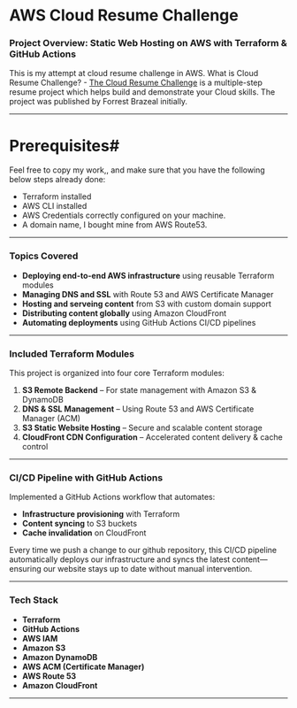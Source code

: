 # AWS Cloud Resume Challenge

### **Project Overview: Static Web Hosting on AWS with Terraform & GitHub Actions**

This is my attempt at cloud resume challenge in AWS.
What is Cloud Resume Challenge? - [The Cloud Resume Challenge](https://cloudresumechallenge.dev/) is a multiple-step resume project which helps build and demonstrate your Cloud skills. The project was published by Forrest Brazeal initially.

---
# **Prerequisites**#

Feel free to copy my work,, and make sure that you have the following below steps already done:

* Terraform installed
* AWS CLI installed
* AWS Credentials correctly configured on your machine.
* A domain name, I bought mine from AWS Route53.

---

### **Topics Covered**

* **Deploying end-to-end AWS infrastructure** using reusable Terraform modules
* **Managing DNS and SSL** with Route 53 and AWS Certificate Manager
* **Hosting and serveing content** from S3 with custom domain support
* **Distributing content globally** using Amazon CloudFront
* **Automating deployments** using GitHub Actions CI/CD pipelines

---

### **Included Terraform Modules**

This project is organized into four core Terraform modules:

1. **S3 Remote Backend** – For state management with Amazon S3 & DynamoDB
2. **DNS & SSL Management** – Using Route 53 and AWS Certificate Manager (ACM)
3. **S3 Static Website Hosting** – Secure and scalable content storage
4. **CloudFront CDN Configuration** – Accelerated content delivery & cache control

---

### **CI/CD Pipeline with GitHub Actions**

Implemented a GitHub Actions workflow that automates:

* **Infrastructure provisioning** with Terraform
* **Content syncing** to S3 buckets
* **Cache invalidation** on CloudFront

Every time we push a change to our github repository, this CI/CD pipeline automatically deploys our infrastructure and syncs the latest content—ensuring our website stays up to date without manual intervention.

---

### **Tech Stack**

* **Terraform**
* **GitHub Actions**
* **AWS IAM**
* **Amazon S3**
* **Amazon DynamoDB**
* **AWS ACM (Certificate Manager)**
* **AWS Route 53**
* **Amazon CloudFront**

---

